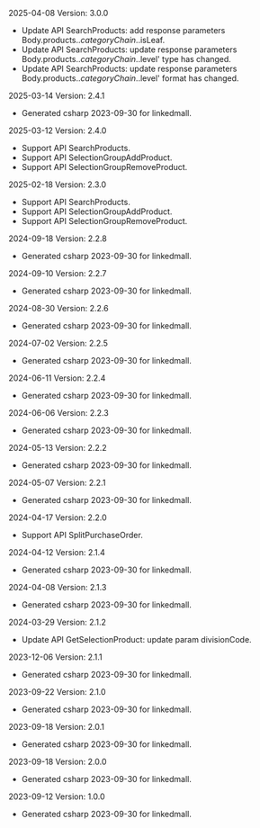 2025-04-08 Version: 3.0.0
- Update API SearchProducts: add response parameters Body.products.$.categoryChain.$.isLeaf.
- Update API SearchProducts: update response parameters Body.products.$.categoryChain.$.level' type has changed.
- Update API SearchProducts: update response parameters Body.products.$.categoryChain.$.level' format has changed.


2025-03-14 Version: 2.4.1
- Generated csharp 2023-09-30 for linkedmall.

2025-03-12 Version: 2.4.0
- Support API SearchProducts.
- Support API SelectionGroupAddProduct.
- Support API SelectionGroupRemoveProduct.


2025-02-18 Version: 2.3.0
- Support API SearchProducts.
- Support API SelectionGroupAddProduct.
- Support API SelectionGroupRemoveProduct.


2024-09-18 Version: 2.2.8
- Generated csharp 2023-09-30 for linkedmall.

2024-09-10 Version: 2.2.7
- Generated csharp 2023-09-30 for linkedmall.

2024-08-30 Version: 2.2.6
- Generated csharp 2023-09-30 for linkedmall.

2024-07-02 Version: 2.2.5
- Generated csharp 2023-09-30 for linkedmall.

2024-06-11 Version: 2.2.4
- Generated csharp 2023-09-30 for linkedmall.

2024-06-06 Version: 2.2.3
- Generated csharp 2023-09-30 for linkedmall.

2024-05-13 Version: 2.2.2
- Generated csharp 2023-09-30 for linkedmall.

2024-05-07 Version: 2.2.1
- Generated csharp 2023-09-30 for linkedmall.

2024-04-17 Version: 2.2.0
- Support API SplitPurchaseOrder.


2024-04-12 Version: 2.1.4
- Generated csharp 2023-09-30 for linkedmall.

2024-04-08 Version: 2.1.3
- Generated csharp 2023-09-30 for linkedmall.

2024-03-29 Version: 2.1.2
- Update API GetSelectionProduct: update param divisionCode.


2023-12-06 Version: 2.1.1
- Generated csharp 2023-09-30 for linkedmall.

2023-09-22 Version: 2.1.0
- Generated csharp 2023-09-30 for linkedmall.

2023-09-18 Version: 2.0.1
- Generated csharp 2023-09-30 for linkedmall.

2023-09-18 Version: 2.0.0
- Generated csharp 2023-09-30 for linkedmall.

2023-09-12 Version: 1.0.0
- Generated csharp 2023-09-30 for linkedmall.

